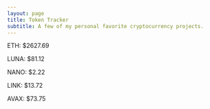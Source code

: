 ```yaml
---
layout: page
title: Token Tracker
subtitle: A few of my personal favorite cryptocurrency projects.
---
```


<!--BEGINCRYPTOINPUT-->
ETH: $2627.69

LUNA: $81.12

NANO: $2.22

LINK: $13.72

AVAX: $73.75

<!--ENDCRYPTOINPUT-->
